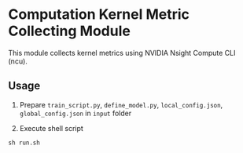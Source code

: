 # Computation Kernel Metric Collecting Module

This module collects kernel metrics using NVIDIA Nsight Compute CLI (ncu).

## Usage

1. Prepare `train_script.py`, `define_model.py`, `local_config.json`, `global_config.json` in `input` folder

2. Execute shell script
```
sh run.sh
```